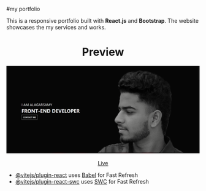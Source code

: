  #my portfolio
  
This is a responsive portfolio built with **React.js** and **Bootstrap**. The website showcases the my services and works.

<div align="center">
  
   <h1>Preview</h1>   
   
   <img src="./preview2.PNG" />

[Live](https://alagar2604.github.io/Alagar_portfolio/) 

     
   
</div>

- [@vitejs/plugin-react](https://github.com/vitejs/vite-plugin-react/blob/main/packages/plugin-react/README.md) uses [Babel](https://babeljs.io/) for Fast Refresh
- [@vitejs/plugin-react-swc](https://github.com/vitejs/vite-plugin-react-swc) uses [SWC](https://swc.rs/) for Fast Refresh
